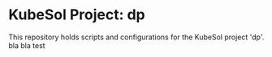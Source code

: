 # KubeSol Project: dp

This repository holds scripts and configurations for the KubeSol project 'dp'.
bla
bla
test
